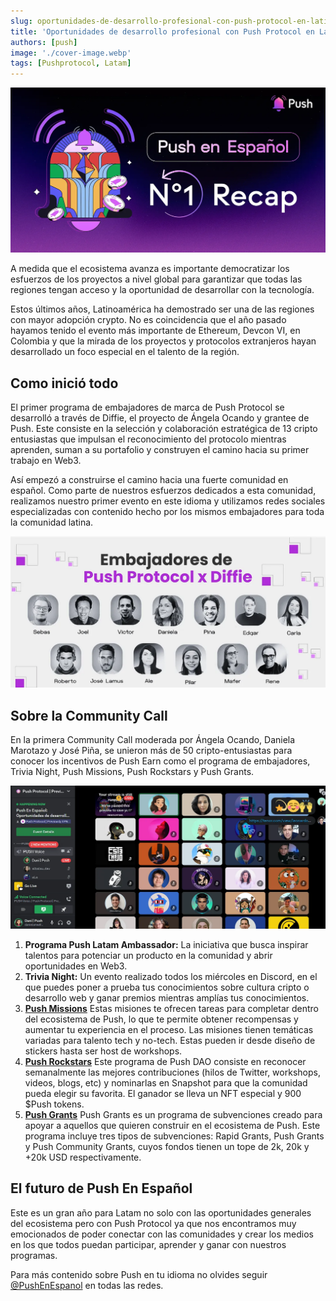 ```yaml
---
slug: oportunidades-de-desarrollo-profesional-con-push-protocol-en-latinoamerica
title: 'Oportunidades de desarrollo profesional con Push Protocol en Latinoamérica🌎💜'
authors: [push]
image: './cover-image.webp'
tags: [Pushprotocol, Latam]
---
```


![Cover image of Oportunidades de desarrollo profesional con Push Protocol en Latinoamérica🌎💜](./cover-image.webp)

A medida que el ecosistema avanza es importante democratizar los esfuerzos de los proyectos a nivel global para garantizar que todas las regiones tengan acceso y la oportunidad de desarrollar con la tecnología.

<!--truncate-->

Estos últimos años, Latinoamérica ha demostrado ser una de las regiones con mayor adopción crypto. No es coincidencia que el año pasado hayamos tenido el evento más importante de Ethereum, Devcon VI, en Colombia y que la mirada de los proyectos y protocolos extranjeros hayan desarrollado un foco especial en el talento de la región.

## Como inició todo
El primer programa de embajadores de marca de Push Protocol se desarrolló a través de Diffie, el proyecto de Ángela Ocando y grantee de Push. Este consiste en la selección y colaboración estratégica de 13 cripto entusiastas que impulsan el reconocimiento del protocolo mientras aprenden, suman a su portafolio y construyen el camino hacia su primer trabajo en Web3.

Así empezó a construirse el camino hacia una fuerte comunidad en español. Como parte de nuestros esfuerzos dedicados a esta comunidad, realizamos nuestro primer evento en este idioma y utilizamos redes sociales especializadas con contenido hecho por los mismos embajadores para toda la comunidad latina.

![Embajadores de marca de Push Protocol se desarrolló a través de Diffie Image](./image-1.webp)

## Sobre la Community Call
En la primera Community Call moderada por Ángela Ocando, Daniela Marotazo y José Piña, se unieron más de 50 cripto-entusiastas para conocer los incentivos de Push Earn como el programa de embajadores, Trivia Night, Push Missions, Push Rockstars y Push Grants.

![Sobre la Community Call Image](./image-2.webp)

1. <b>Programa Push Latam Ambassador:</b> La iniciativa que busca inspirar talentos para potenciar un producto en la comunidad y abrir oportunidades en Web3.
2. <b>Trivia Night:</b> Un evento realizado todos los miércoles en Discord, en el que puedes poner a prueba tus conocimientos sobre cultura cripto o desarrollo web y ganar premios mientras amplías tus conocimientos.
3. <b><a href='https://www.notion.so/pushprotocol/Push-Missions-693291d804cf4b2180a992dd40fc5a0e'>Push Missions</a></b> Estas misiones te ofrecen tareas para completar dentro del ecosistema de Push, lo que te permite obtener recompensas y aumentar tu experiencia en el proceso. Las misiones tienen temáticas variadas para talento tech y no-tech. Estas pueden ir desde diseño de stickers hasta ser host de workshops.
4. <b><a href='https://www.notion.so/pushprotocol/Push-Missions-693291d804cf4b2180a992dd40fc5a0e'>Push Rockstars</a></b> Este programa de Push DAO consiste en reconocer semanalmente las mejores contribuciones (hilos de Twitter, workshops, videos, blogs, etc) y nominarlas en Snapshot para que la comunidad pueda elegir su favorita. El ganador se lleva un NFT especial y 900 $Push tokens.
5. <b><a href='https://www.notion.so/pushprotocol/Push-Grants-Program-8c9f7934f7e5418faf96e7a5bdcaac4a?pvs=4'>Push Grants</a></b> Push Grants es un programa de subvenciones creado para apoyar a aquellos que quieren construir en el ecosistema de Push. Este programa incluye tres tipos de subvenciones: Rapid Grants, Push Grants y Push Community Grants, cuyos fondos tienen un tope de 2k, 20k y +20k USD respectivamente.

## El futuro de Push En Español
Este es un gran año para Latam no solo con las oportunidades generales del ecosistema pero con Push Protocol ya que nos encontramos muy emocionados de poder conectar con las comunidades y crear los medios en los que todos puedan participar, aprender y ganar con nuestros programas.

Para más contenido sobre Push en tu idioma no olvides seguir [@PushEnEspanol](https://linktr.ee/pushenespanol) en todas las redes.

